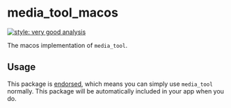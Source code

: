 # media_tool_macos

[![style: very good analysis][very_good_analysis_badge]][very_good_analysis_link]

The macos implementation of `media_tool`.

## Usage

This package is [endorsed][endorsed_link], which means you can simply use `media_tool`
normally. This package will be automatically included in your app when you do.

[endorsed_link]: https://flutter.dev/docs/development/packages-and-plugins/developing-packages#endorsed-federated-plugin
[very_good_analysis_badge]: https://img.shields.io/badge/style-very_good_analysis-B22C89.svg
[very_good_analysis_link]: https://pub.dev/packages/very_good_analysis
